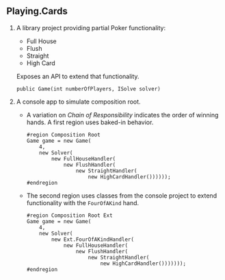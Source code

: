 ## Playing.Cards

1. A library project providing partial Poker functionality:

   - Full House
   - Flush
   - Straight
   - High Card
     

   Exposes an API to extend that functionality.

   ```
   public Game(int numberOfPlayers, ISolve solver) 
   ```

   

2. A console app to simulate composition root.
   

   - A variation on *Chain of Responsibility* indicates the order of winning hands. A first region uses baked-in behavior. 

     ```
     #region Composition Root
     Game game = new Game(
         4,
         new Solver(
             new FullHouseHandler(
                 new FlushHandler(
                     new StraightHandler(
                         new HighCardHandler())))));
     #endregion
     ```

     

   - The second region uses classes from the console project to extend functionality with the `FourOfAKind` hand.

     ```
     #region Composition Root Ext
     Game game = new Game(
         4,
         new Solver(
             new Ext.FourOfAKindHandler(
                 new FullHouseHandler(
                     new FlushHandler(
                         new StraightHandler(
                             new HighCardHandler()))))));
     #endregion
     ```

